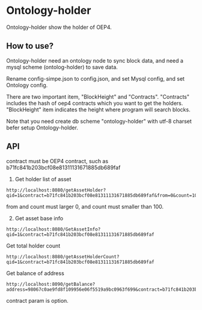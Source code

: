 # Ontology-holder

Ontology-holder show the holder of OEP4.

## How to use?

Ontology-holder need an ontology node to sync block data, and need a mysql scheme (ontolog-holder) to save data.

Rename config-simpe.json to config.json, and set Mysql config, and set Ontology config.

There are two important item, "BlockHeight" and "Contracts". "Contracts" includes the hash of oep4 contracts which you want to get the holders. "BlockHeight" item indicates the height where program will search blocks.

Note that you need create db scheme "ontology-holder" with utf-8 charset befer setup Ontology-holder.

## API

contract must be OEP4 contract, such as b71fc841b203bcf08e81311131671885db689faf

1. Get holder list of asset

```
http://localhost:8080/getAssetHolder?qid=1&contract=b71fc841b203bcf08e81311131671885db689faf&from=0&count=100
```

from and count must larger 0, and count must smaller than 100.

2. Get asset base info

```
http://localhost:8080/GetAssetInfo?qid=1&contract=b71fc841b203bcf08e81311131671885db689faf
```

Get total holder count

```
http://localhost:8080/getAssetHolderCount?qid=1&contract=b71fc841b203bcf08e81311131671885db689faf
```


Get balance of address

```
http://localhost:8090/getBalance?address=98067c0ae9fd8f109956e06f5519a9bc0963f699&contract=b71fc841b203bcf08e81311131671885db689faf
```

contract param is option.

